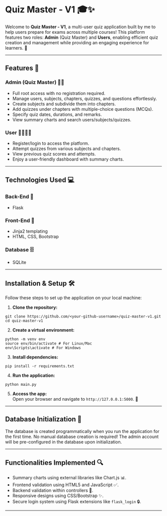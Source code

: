 # Quiz Master - V1 🎓✨  

Welcome to **Quiz Master - V1**, a multi-user quiz application built by me to help users prepare for exams across multiple courses! This platform features two roles: **Admin** (Quiz Master) and **Users**, enabling efficient quiz creation and management while providing an engaging experience for learners. 🚀  

---

## Features 🌟  

### **Admin (Quiz Master)** 🧑‍🏫  
- Full root access with no registration required.  
- Manage users, subjects, chapters, quizzes, and questions effortlessly.  
- Create subjects and subdivide them into chapters.  
- Add quizzes under chapters with multiple-choice questions (MCQs).  
- Specify quiz dates, durations, and remarks.  
- View summary charts and search users/subjects/quizzes.  

### **User** 👩‍🎓👨‍🎓  
- Register/login to access the platform.  
- Attempt quizzes from various subjects and chapters.  
- View previous quiz scores and attempts.  
- Enjoy a user-friendly dashboard with summary charts.  

---

## Technologies Used 💻  

### **Back-End** 🔧  
- Flask  

### **Front-End** 🎨  
- Jinja2 templating  
- HTML, CSS, Bootstrap  

### **Database** 🗄️  
- SQLite  

---

## Installation & Setup 🛠️  

Follow these steps to set up the application on your local machine:  

1. **Clone the repository:**  
```
git clone https://github.com/<your-github-username>/quiz-master-v1.git
cd quiz-master-v1
```

2. **Create a virtual environment:**  
```
python -m venv env
source env/bin/activate # For Linux/Mac
env\Scripts\activate # For Windows
```

3. **Install dependencies:**  
```
pip install -r requirements.txt
```

4. **Run the application:**  
```
python main.py
```

5. **Access the app:**  
Open your browser and navigate to `http://127.0.0.1:5000`. 🎉  

---

## Database Initialization 📂  

The database is created programmatically when you run the application for the first time. No manual database creation is required! The admin account will be pre-configured in the database upon initialization.  

---

## Functionalities Implemented 🔍  

- Summary charts using external libraries like Chart.js 📊.  
- Frontend validation using HTML5 and JavaScript ✅.  
- Backend validation within controllers 🔐.  
- Responsive designs using CSS/Bootstrap ✨.  
- Secure login system using Flask extensions like `flask_login` 🔒.

---








